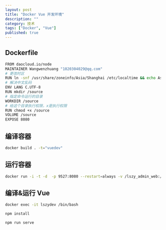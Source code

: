 ```yaml
---
layout: post
title: "Docker Vue 开发环境"
description: ""
category: 技术
tags: ["Docker", "Vue"]
published: true
---
```


## Dockerfile

```bash
FROM daocloud.io/node
MAINTAINER Wangwenzhuang "1020304029@qq.com"
# 更改时区
RUN ln -snf /usr/share/zoneinfo/Asia/Shanghai /etc/localtime && echo Asia/Shanghai > /etc/timezone
# 解决中文乱码
ENV LANG C.UTF-8
RUN mkdir /source
# 指定命令运行的目录
WORKDIR /source
# 给这个目录执行权限，x是执行权限
RUN chmod +x /source
VOLUME /source
EXPOSE 8080
```

## 编译容器

```bash
docker build . -t="vuedev"
```

## 运行容器

```bash
docker run -i -t -d  -p 9527:8080 --restart=always -v /lszy_admin_web:/source --name=lszydev --privileged=true vuedev
```

## 编译&运行 Vue

```bash
docker exec -it lszydev /bin/bash

npm install

npm run serve
```

